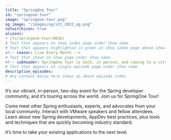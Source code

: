 ```yaml
---
title: "SpringOne Tour"
id: "springone-tour"
image: "springone-tour.png"
og_image: "/images/og/s1t_2022_og.png"
notwitchicon: true
aliases:
- /tv/springone-tour/0016/
# Text that appears on show index page under show name
# Text that appears highlighted in green on show index page above show name
<!-- teaser: Live Every Month -->
# Text that shows on show page under show name
<!-- subheader: SpringOne Tour is back, in person, and coming to a city near you! -->
# Text that appears on single episode page under show name
description_episodes:
# Any content below here shows up above episode index
---
```


It’s our vibrant, in-person, two-day event for the Spring developer community, and it’s touring across the world. Join us for SpringOne Tour!

Come meet other Spring enthusiasts, experts, and advocates from your local community. Interact with VMware speakers and fellow attendees. Learn about new Spring developments, AppDev best practices, plus tools and techniques that are quickly becoming industry standard.

It’s time to take your existing applications to the next level.
